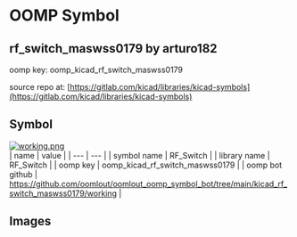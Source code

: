# OOMP Symbol  
## rf_switch_maswss0179  by arturo182  
  
oomp key: oomp_kicad_rf_switch_maswss0179  
  
source repo at: [https://gitlab.com/kicad/libraries/kicad-symbols](https://gitlab.com/kicad/libraries/kicad-symbols)  
## Symbol  
  
[![working.png](working_600.png)](working.png)  
| name | value | 
| --- | --- | 
| symbol name | RF_Switch | 
| library name | RF_Switch | 
| oomp key | oomp_kicad_rf_switch_maswss0179 | 
| oomp bot github | https://github.com/oomlout/oomlout_oomp_symbol_bot/tree/main/kicad_rf_switch_maswss0179/working | 
## Images  
